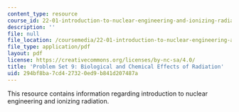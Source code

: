 ```yaml
---
content_type: resource
course_id: 22-01-introduction-to-nuclear-engineering-and-ionizing-radiation-fall-2015
description: ''
file: null
file_location: /coursemedia/22-01-introduction-to-nuclear-engineering-and-ionizing-radiation-fall-2015/294bf8ba7cd427320ed9b841d207487a_MIT22_01F15_ps9.pdf
file_type: application/pdf
layout: pdf
license: https://creativecommons.org/licenses/by-nc-sa/4.0/
title: 'Problem Set 9: Biological and Chemical Effects of Radiation'
uid: 294bf8ba-7cd4-2732-0ed9-b841d207487a
---
```

This resource contains information regarding introduction to nuclear engineering and ionizing radiation.